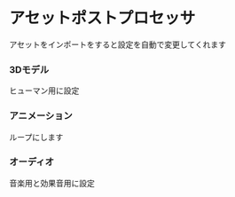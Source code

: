 # アセットポストプロセッサ

アセットをインポートをすると設定を自動で変更してくれます

### 3Dモデル
ヒューマン用に設定

### アニメーション
ループにします

### オーディオ
音楽用と効果音用に設定

